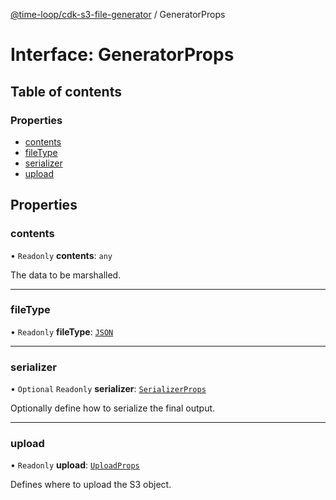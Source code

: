 [@time-loop/cdk-s3-file-generator](../README.md) / GeneratorProps

# Interface: GeneratorProps

## Table of contents

### Properties

- [contents](GeneratorProps.md#contents)
- [fileType](GeneratorProps.md#filetype)
- [serializer](GeneratorProps.md#serializer)
- [upload](GeneratorProps.md#upload)

## Properties

### contents

• `Readonly` **contents**: `any`

The data to be marshalled.

___

### fileType

• `Readonly` **fileType**: [`JSON`](../enums/GeneratorFileType.md#json)

___

### serializer

• `Optional` `Readonly` **serializer**: [`SerializerProps`](SerializerProps.md)

Optionally define how to serialize the final output.

___

### upload

• `Readonly` **upload**: [`UploadProps`](UploadProps.md)

Defines where to upload the S3 object.
